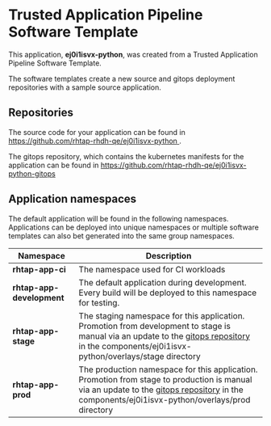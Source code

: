 # Trusted Application Pipeline Software Template

This application, **ej0i1isvx-python**, was created from a Trusted Application Pipeline Software Template.

The software templates create a new source and gitops deployment repositories with a sample source application. 

## Repositories

The source code for your application can be found in [https://github.com/rhtap-rhdh-qe/ej0i1isvx-python ](https://github.com/rhtap-rhdh-qe/ej0i1isvx-python ).
 
The gitops repository, which contains the kubernetes manifests for the application can be found in 
[https://github.com/rhtap-rhdh-qe/ej0i1isvx-python-gitops ](https://github.com/rhtap-rhdh-qe/ej0i1isvx-python-gitops ) 

## Application namespaces 

The default application will be found in the following namespaces. Applications can be deployed into unique namespaces or multiple software templates can also bet generated into the same group namespaces.  

|  Namespace   |  Description   |  
| -------- | -------- |
| **rhtap-app-ci** | The namespace used for CI workloads |
| **rhtap-app-development** | The default application during development. Every build will be deployed to this namespace for testing. |
| **rhtap-app-stage** | The staging namespace for this application. Promotion from development to stage is manual via an update to the [gitops repository](https://github.com/rhtap-rhdh-qe/ej0i1isvx-python-gitops ) in the components/ej0i1isvx-python/overlays/stage directory |
| **rhtap-app-prod** | The production namespace for this application. Promotion from stage to production is manual via an update to the [gitops repository](https://github.com/rhtap-rhdh-qe/ej0i1isvx-python-gitops ) in the components/ej0i1isvx-python/overlays/prod directory |